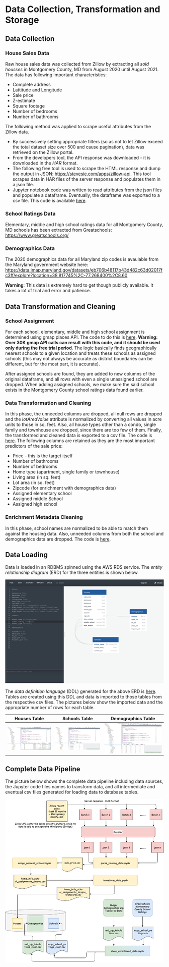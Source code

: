 # Data Collection, Transformation and Storage

## Data Collection

### House Sales Data

Raw house sales data was collected from Zillow by extracting all *sold housses* in Montgomery County, MD from August 2020 until August 2021. The data has following important characteristics:

* Complete address
* Lattitude and Longitude
* Sale price
* Z-estimate
* Square footage
* Number of bedrooms
* Number of bathrooms

The following method was applied to scrape useful attributes from the Zillow data.

* By successively setting appropriate filters (so as not to let Zillow exceed the total dataset size over 500 and cause pagination), data was retrieved on the Zillow portal.
* From the developers tool, the API response was downloaded - it is downloaded in the *HAR* format.
* The following free tool is used to scrape the HTML response and dump the output in JSON: https://stevesie.com/apps/zillow-api. This tool scrapes data in HAR files of the server response and populates them in a json file.
* Jupyter notebook code was written to read attributes from the json files and populate a dataframe. Eventually, the dataframe was exported to a csv file. This code is available [here](code-etl/parse_housing_data.ipynb).

### School Ratings Data

Elementary, middle and high school ratings data for all Montgomery County, MD schools has been extracted from Greatschools: https://www.greatschools.org/

### Demographics Data

The 2020 demographics data for all Maryland zip codes is avaulable from the Maryland government website here: https://data.imap.maryland.gov/datasets/eb706b48117b43d482c63d02017fc3ff/explore?location=38.817745%2C-77.268400%2C8.60

**Warning**: This data is extremely hard to get though publicly available. It takes a lot of trial and error and patience.

## Data Transformation and Cleaning

### School Assignment

For each school, elementary, middle and high school assignment is determined using gmap places API. The code to do this is [here](code-etl/assign_nearest_schools.ipynb). **Warning: Over 30K gmap API calls can result with this code, and it should be used only during the free trial period**. The logic basically finds geographically nearest schools to a given location and treats these schools as assigned schools (this may not always be accurate as district boundaries can be different, but for the most part, it is accurate).

After assigned schools are found, they are added to new columns of the original dataframe, and all rows with even a single unassigned school are dropped. When adding assigned schools, we make sure the said school exists in the Montgomery County school ratings data found earlier.

### Data Transformation and Cleaning

In this phase, the unneeded columns are dropped, all null rows are dropped and the *lotAreaValue* attribute is normalized by converting all values in acre units to those in sq. feet. Also, all house types other than a condo, single family and townhouse are dropped, since there are too few of them. Finally, the transformed and cleaned data is exported to a csv file. The code is [here](code-etl/transform_data.ipynb). The following columns are retained as they are the most important predictors of the sale price:

* Price - this is the target itself
* Number of bathrooms
* Number of bedrooms
* Home type (apartment, single family or townhouse)
* Living area (in sq. feet)
* Lot area (in sq. feet)
* Zipcode (for enrichment with demographics data)
* Assigned elementary school
* Assigned middle School
* Assigned high school

### Enrichment Metadata Cleaning

In this phase, school names are normalized to be able to match them against the housing data. Also, unneeded columns from both the school and demographics data are dropped. The code is [here](code-etl/clean_enrichment_data.ipynb).

## Data Loading

Data is loaded in an RDBMS spinned using the AWS RDS service. The *entity relationship diagram* (ERD) for the three entities is shown below.

![](images-etl/erd_diagram.png)

The *data definition language* (DDL) generated for the above ERD is [here](code-etl/ddl.sql). Tables are created using this DDL and data is imported to those tables from the respective csv files. The pictures below show the imported data and the appropriate number of rows for each table.

| Houses Table | Schools Table | Demographics Table |
| ------------ | ------------- | ------------------ |
| ![](images-etl/db_houses.png) | ![](images-etl/db_schools.png) | ![](images-etl/db_demographics.png) |

## Complete Data Pipeline

The picture below shows the complete data pipeline including data sources, the Jupyter code files names to transform data, and all intermediate and eventual csv files generated for loading data to database tables.

![](images-etl/data_pipeline.png)
